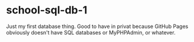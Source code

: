 # school-sql-db-1
Just my first database thing.
Good to have in privat because GitHub Pages obviously doesn't have SQL databases or MyPHPAdmin, or whatever.
